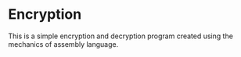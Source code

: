 # Encryption
This is a simple encryption and decryption program created using the mechanics of assembly language.
